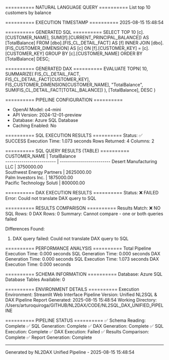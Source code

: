 
========== NATURAL LANGUAGE QUERY ==========
List top 10 customers by balance

========== EXECUTION TIMESTAMP ==========
2025-08-15 15:48:54

========== GENERATED SQL ==========
SELECT TOP 10
    [c].[CUSTOMER_NAME],
    SUM([f].[CURRENT_PRINCIPAL_BALANCE]) AS [TotalBalance]
FROM [dbo].[FIS_CL_DETAIL_FACT] AS [f]
INNER JOIN [dbo].[FIS_CUSTOMER_DIMENSION] AS [c]
    ON [f].[CUSTOMER_KEY] = [c].[CUSTOMER_KEY]
GROUP BY [c].[CUSTOMER_NAME]
ORDER BY [TotalBalance] DESC;

========== GENERATED DAX ==========
EVALUATE
TOPN(
    10,
    SUMMARIZE(
        FIS_CL_DETAIL_FACT,
        FIS_CL_DETAIL_FACT[CUSTOMER_KEY],
        FIS_CUSTOMER_DIMENSION[CUSTOMER_NAME],
        "TotalBalance", SUM(FIS_CL_DETAIL_FACT[TOTAL_BALANCE])
    ),
    [TotalBalance],
    DESC
)

========== PIPELINE CONFIGURATION ==========
- OpenAI Model: o4-mini
- API Version: 2024-12-01-preview
- Database: Azure SQL Database
- Caching Enabled: No

========== SQL EXECUTION RESULTS ==========
Status: ✅ SUCCESS
Execution Time: 1.073 seconds
Rows Returned: 4
Columns: 2

========== SQL QUERY RESULTS (TABLE) ==========
CUSTOMER_NAME             | TotalBalance             
------------------------- | -------------------------
Desert Manufacturing LLC  | 3750000.00               
Southwest Energy Partners | 2625000.00               
Palm Investors Inc.       | 1875000.00               
Pacific Technology Soluti | 800000.00                

========== DAX EXECUTION RESULTS ==========
Status: ❌ FAILED
Error: Could not translate DAX query to SQL

========== RESULTS COMPARISON ==========
Results Match: ❌ NO
SQL Rows: 0
DAX Rows: 0
Summary: Cannot compare - one or both queries failed

Differences Found:
1. DAX query failed: Could not translate DAX query to SQL

========== PERFORMANCE ANALYSIS ==========
Total Pipeline Execution Time: 0.000 seconds
SQL Generation Time: 0.000 seconds
DAX Generation Time: 0.000 seconds
SQL Execution Time: 1.073 seconds
DAX Execution Time: 0.000 seconds

========== SCHEMA INFORMATION ==========
Database: Azure SQL Database
Tables Available: 0

========== ENVIRONMENT DETAILS ==========
Execution Environment: Streamlit Web Interface
Pipeline Version: Unified NL2SQL & DAX Pipeline
Report Generated: 2025-08-15 15:48:54
Working Directory: /Users/arturoquiroga/GITHUB/NL2DAX/CODE/NL2SQL_DAX_UNIFIED_PIPELINE

========== PIPELINE STATUS ==========
✅ Schema Reading: Complete
✅ SQL Generation: Complete
✅ DAX Generation: Complete
✅ SQL Execution: Complete
✅ DAX Execution: Failed
✅ Results Comparison: Complete
✅ Report Generation: Complete

---
Generated by NL2DAX Unified Pipeline - 2025-08-15 15:48:54
